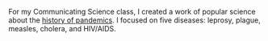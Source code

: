 For my Communicating Science class, I created a work of popular science about the [history of pandemics](http://claremontdh.net/scalar/communicating-science-2019/project-pinky). I focused on five diseases: leprosy, plague, measles, cholera, and HIV/AIDS.
